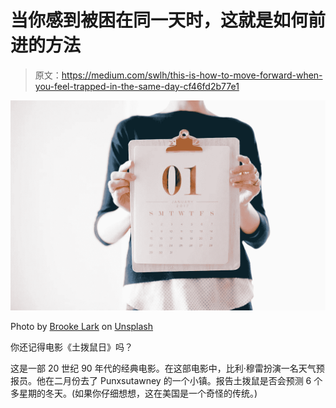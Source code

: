 # 当你感到被困在同一天时，这就是如何前进的方法

> 原文：<https://medium.com/swlh/this-is-how-to-move-forward-when-you-feel-trapped-in-the-same-day-cf46fd2b77e1>

![](img/abd7394b38220cdfb8a77a5f79c78a8f.png)

Photo by [Brooke Lark](https://unsplash.com/photos/BRBjShcA8D4?utm_source=unsplash&utm_medium=referral&utm_content=creditCopyText) on [Unsplash](https://unsplash.com/search/photos/calendar?utm_source=unsplash&utm_medium=referral&utm_content=creditCopyText)

你还记得电影《土拨鼠日》吗？

这是一部 20 世纪 90 年代的经典电影。在这部电影中，比利·穆雷扮演一名天气预报员。他在二月份去了 Punxsutawney 的一个小镇。报告土拨鼠是否会预测 6 个多星期的冬天。(如果你仔细想想，这在美国是一个奇怪的传统。)